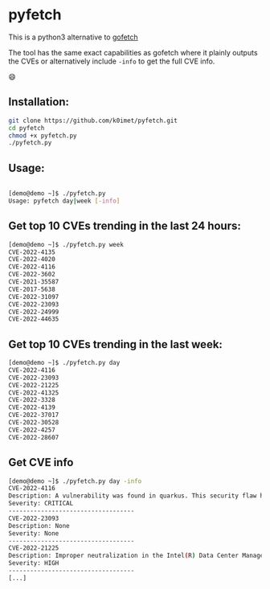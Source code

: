 # pyfetch
This is a python3 alternative to [gofetch](https://github.com/tr3ss/gofetch)

The tool has the same exact capabilities as gofetch where it plainly outputs the CVEs or alternatively include `-info` to get the full CVE info. 

:smile:

## Installation:
```bash
git clone https://github.com/k0imet/pyfetch.git
cd pyfetch 
chmod +x pyfetch.py 
./pyfetch.py
```

## Usage:

```bash

[demo@demo ~]$ ./pyfetch.py 
Usage: pyfetch day|week [-info]
```

## Get top 10 CVEs trending in the last 24 hours:
```bash
[demo@demo ~]$ ./pyfetch.py week
CVE-2022-4135
CVE-2022-4020
CVE-2022-4116
CVE-2022-3602
CVE-2021-35587
CVE-2017-5638
CVE-2022-31097
CVE-2022-23093
CVE-2022-24999
CVE-2022-44635
```

## Get top 10 CVEs trending in the last week:

```bash
[demo@demo ~]$ ./pyfetch.py day
CVE-2022-4116
CVE-2022-23093
CVE-2022-21225
CVE-2022-41325
CVE-2022-3328
CVE-2022-4139
CVE-2022-37017
CVE-2022-30528
CVE-2022-4257
CVE-2022-28607
```

## Get CVE info

```bash 
[demo@demo ~]$ ./pyfetch.py day -info
CVE-2022-4116
Description: A vulnerability was found in quarkus. This security flaw happens in Dev UI Config Editor which is vulnerable to drive-by localhost attacks leading to remote code execution.
Severity: CRITICAL
-----------------------------------
CVE-2022-23093
Description: None
Severity: None
-----------------------------------
CVE-2022-21225
Description: Improper neutralization in the Intel(R) Data Center Manager software before version 4.1 may allow an authenticated user to potentially enable escalation of privilege via adjacent access.
Severity: HIGH
-----------------------------------
[...]
```

